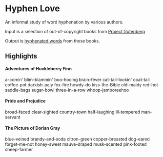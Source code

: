# Hyphen Love

An informal study of word hyphenation by various authors.

Input is a selection of out-of-copyright books from [Project Gutenberg](https://www.gutenberg.org/)

Output is [hyphenated words](hyphenated-words) from those books.

## Highlights

#### Adventures of Huckleberry Finn

a-comin'
blim-blammin'
boo-hooing
brain-fever
cat-tail-lookin'
coat-tail
coffee-pot
darkish-paly
fox-fire
howdy-do
kiss-the-Bible
old-maidy
red-hot
saddle-bags
sugar-bowl
three-in-a-row
whoop-jamboreehoo

#### Pride and Prejudice

broad-faced
clear-sighted
country-town
half-laughing
ill-tempered
man-servant

#### The Picture of Dorian Gray

blue-veined
brandy-and-soda
citron-green
copper-breasted
dog-eared
forget-me-not
honey-sweet
mauve-draped
musk-scented
pink-footed
sheep-farmer